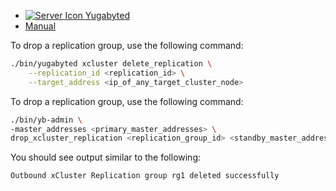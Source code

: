 <!--
+++
private = true
block_indexing = true
+++
-->

<ul class="nav nav-tabs-alt nav-tabs-yb custom-tabs">
  <li>
    <a href="#yugabyted-drop" class="nav-link active" id="yugabyted-drop-tab" data-bs-toggle="tab"
      role="tab" aria-controls="yugabyted-drop" aria-selected="true">
      <img src="/icons/database.svg" alt="Server Icon">
      Yugabyted
    </a>
  </li>
  <li>
    <a href="#local-drop" class="nav-link" id="local-drop-tab" data-bs-toggle="tab"
      role="tab" aria-controls="local-drop" aria-selected="false">
      <i class="icon-shell"></i>
      Manual
    </a>
  </li>
</ul>
<div class="tab-content">
  <div id="yugabyted-drop" class="tab-pane fade show active" role="tabpanel" aria-labelledby="yugabyted-drop-tab">

To drop a replication group, use the following command:

```sh
./bin/yugabyted xcluster delete_replication \
    --replication_id <replication_id> \
    --target_address <ip_of_any_target_cluster_node>
```

  </div>

  <div id="local-drop" class="tab-pane fade " role="tabpanel" aria-labelledby="local-drop-tab">

To drop a replication group, use the following command:

```sh
./bin/yb-admin \
-master_addresses <primary_master_addresses> \
drop_xcluster_replication <replication_group_id> <standby_master_addresses>
```

You should see output similar to the following:

```output
Outbound xCluster Replication group rg1 deleted successfully
```

  </div>
</div>
